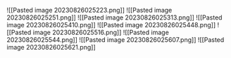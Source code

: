 ![[Pasted image 20230826025223.png]]
![[Pasted image 20230826025251.png]]
![[Pasted image 20230826025313.png]]
![[Pasted image 20230826025410.png]]
![[Pasted image 20230826025448.png]]
![[Pasted image 20230826025516.png]]
![[Pasted image 20230826025544.png]]
![[Pasted image 20230826025607.png]]
![[Pasted image 20230826025621.png]]

